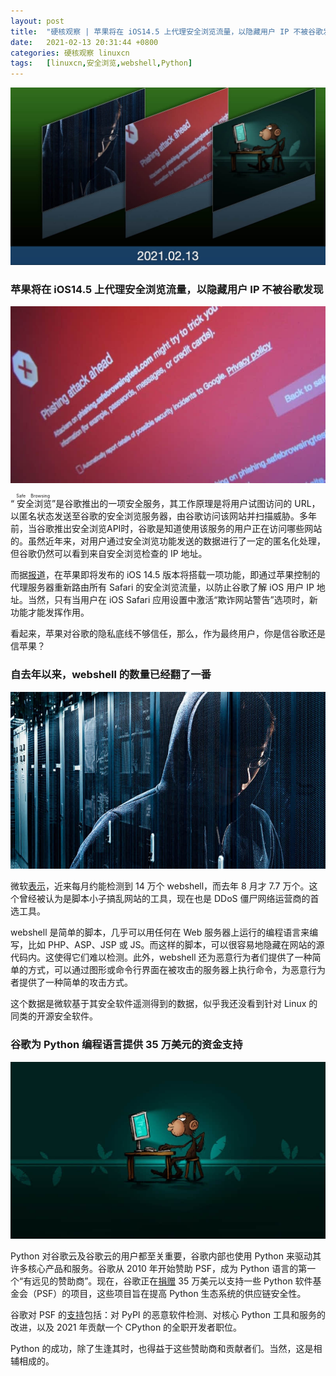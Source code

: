 ```yaml
---
layout: post
title:	"硬核观察 | 苹果将在 iOS14.5 上代理安全浏览流量，以隐藏用户 IP 不被谷歌发现"
date:	2021-02-13 20:31:44 +0800 
categories:	硬核观察 linuxcn 
tags:	[linuxcn,安全浏览,webshell,Python]
---
```



![](/Asserts/Images/album/202102/13/203029iotpodpxch56ghv6.jpg)


### 苹果将在 iOS14.5 上代理安全浏览流量，以隐藏用户 IP 不被谷歌发现


![](/Asserts/Images/album/202102/13/203050velzv74z42ge0z4g.jpg)


“<ruby> 安全浏览 <rt>  Safe Browsing </rt></ruby>”是谷歌推出的一项安全服务，其工作原理是将用户试图访问的 URL，以匿名状态发送至谷歌的安全浏览服务器，由谷歌访问该网站并扫描威胁。多年前，当谷歌推出安全浏览API时，谷歌是知道使用该服务的用户正在访问哪些网站的。虽然近年来，对用户通过安全浏览功能发送的数据进行了一定的匿名化处理，但谷歌仍然可以看到来自安全浏览检查的 IP 地址。


而据[报道](https://www.zdnet.com/article/apple-will-proxy-safe-browsing-traffic-on-ios-14-5-to-hide-user-ips-from-google/)，在苹果即将发布的 iOS 14.5 版本将搭载一项功能，即通过苹果控制的代理服务器重新路由所有 Safari 的安全浏览流量，以防止谷歌了解 iOS 用户 IP 地址。当然，只有当用户在 iOS Safari 应用设置中激活“欺诈网站警告”选项时，新功能才能发挥作用。


看起来，苹果对谷歌的隐私底线不够信任，那么，作为最终用户，你是信谷歌还是信苹果？


### 自去年以来，webshell 的数量已经翻了一番


![](/Asserts/Images/album/202102/13/203112k0hhgzpid9ix6069.jpg)


微软[表示](https://www.microsoft.com/security/blog/2021/02/11/web-shell-attacks-continue-to-rise/)，近来每月约能检测到 14 万个 webshell，而去年 8 月才 7.7 万个。这个曾经被认为是脚本小子搞乱网站的工具，现在也是 DDoS 僵尸网络运营商的首选工具。


webshell 是简单的脚本，几乎可以用任何在 Web 服务器上运行的编程语言来编写，比如 PHP、ASP、JSP 或 JS。而这样的脚本，可以很容易地隐藏在网站的源代码内。这使得它们难以检测。此外，webshell 还为恶意行为者们提供了一种简单的方式，可以通过图形或命令行界面在被攻击的服务器上执行命令，为恶意行为者提供了一种简单的攻击方式。


这个数据是微软基于其安全软件遥测得到的数据，似乎我还没看到针对 Linux 的同类的开源安全软件。


### 谷歌为 Python 编程语言提供 35 万美元的资金支持


![](/Asserts/Images/album/202102/13/203121ktkty9knc99x9tdj.jpg)


Python 对谷歌云及谷歌云的用户都至关重要，谷歌内部也使用 Python 来驱动其许多核心产品和服务。谷歌从 2010 年开始赞助 PSF，成为 Python 语言的第一个“有远见的赞助商”。现在，谷歌正在[捐赠](https://pyfound.blogspot.com/2021/02/welcoming-google-as-visionary-sponsor.html) 35 万美元以支持一些 Python 软件基金会（PSF）的项目，这些项目旨在提高 Python 生态系统的供应链安全性。


谷歌对 PSF 的[支持](https://cloud.google.com/blog/products/open-source/supporting-the-python-ecosystem)包括：对 PyPI 的恶意软件检测、对核心 Python 工具和服务的改进，以及 2021 年贡献一个 CPython 的全职开发者职位。


Python 的成功，除了生逢其时，也得益于这些赞助商和贡献者们。当然，这是相辅相成的。
